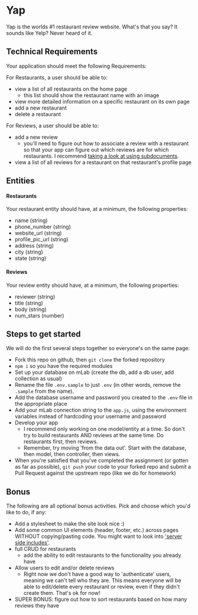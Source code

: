 # Yap

Yap is the worlds #1 restaurant review website. What's that you say? It sounds like Yelp? Never heard of it.

## Technical Requirements

Your application should meet the following Requirements:

For Restaurants, a user should be able to:
  * view a list of all restaurants on the home page
    * this list should show the restaurant name with an image
  * view more detailed information on a specific restaurant on its own page
  * add a new restaurant
  * delete a restaurant

For Reviews, a user should be able to:
  * add a new review
    * you'll need to figure out how to associate a review with a restaurant so that your app can figure out which reviews are for which restaurants. I recommend [taking a look at using subdocuments](http://mongoosejs.com/docs/subdocs.html).
  * view a list of all reviews for a restaurant on that restaurant's profile page

## Entities

#### Restaurants
Your restaurant entity should have, at a minimum, the following properties:
- name (string)
- phone_number (string)
- website_url (string)
- profile_pic_url (string)
- address (string)
- city (string)
- state (string)

#### Reviews
Your review entity should have, at a minimum, the following properties:
- reviewer (string)
- title (string)
- body (string)
- num_stars (number)

## Steps to get started
We will do the first several steps together so everyone's on the same page:

- Fork this repo on github, then `git clone` the forked repository
- `npm i` so you have the required modules
- Set up your database on mLab (create the db, add a db user, add collection as usual)
- Rename the file `.env.sample` to just `.env` (in other words, remove the `.sample` from the name).
- Add the database username and password you created to the `.env` file in the appropriate place
- Add your mLab connection string to the `app.js`, using the environment variables instead of hardcoding your username and password
- Develop your app
  - I recommend only working on one model/entity at a time. So don't try to build restaurants AND reviews at the same time. Do restaurants first, then reviews.
  - Remember, try moving 'from the data out'. Start with the database, then model, then controller, then views.
- When you're satisfied that you've completed the assignment (or gotten as far as possible), `git push` your code to your forked repo and submit a Pull Request against the upstream repo (like we do for homework)

## Bonus
The following are all optional bonus activities. Pick and choose which you'd like to do, if any:
* Add a stylesheet to make the site look nice :)
* Add some common UI elements (header, footer, etc.) across pages WITHOUT copying/pasting code. You might want to look into ['server side includes'](https://github.com/tj/ejs#includes).
* full CRUD for restaurants
  * add the ability to edit restaurants to the functionality you already have
* Allow users to edit and/or delete reviews
  * Right now we don't have a good way to 'authenticate' users, meaning we can't tell who they are. This means everyone will be able to edit/delete every restaurant or review, even if they didn't create them. That's ok for now!
* SUPER BONUS: figure out how to sort restaurants based on how many reviews they have
